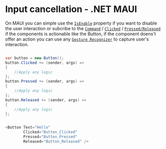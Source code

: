 # Input cancellation - .NET MAUI

On MAUI you can simple use the [`IsEnable`](https://learn.microsoft.com/en-us/dotnet/api/microsoft.maui.controls.visualelement.isenabled) property if you want to disable the user interaction or subcribe to the [`Command`](https://learn.microsoft.com/en-us/dotnet/maui/user-interface/controls/button#use-the-command-interface) / [`Clicked`](https://learn.microsoft.com/en-us/dotnet/maui/user-interface/controls/button) / [`Pressed/Released`](https://learn.microsoft.com/en-us/dotnet/maui/user-interface/controls/button#press-and-release-the-button) if the components is actionable like the Button, if the component doens't offer an action you can use any [`Gesture Recognizer`](https://learn.microsoft.com/en-us/dotnet/maui/fundamentals/gestures/drag-and-drop) to capture user's interaction.

```csharp

var button = new Button();
button.Clicked += (sender, args) =>
{
    //Apply any logic
};
button.Pressed += (sender, args) =>
{
    //Apply any logic
};
button.Released += (sender, args) =>
{
    //Apply any logic
};

```

```csharp

<Button Text="Hello"
        Clicked="Button_Clicked"
        Pressed="Button_Pressed"
        Released="Button_Released" />
```
